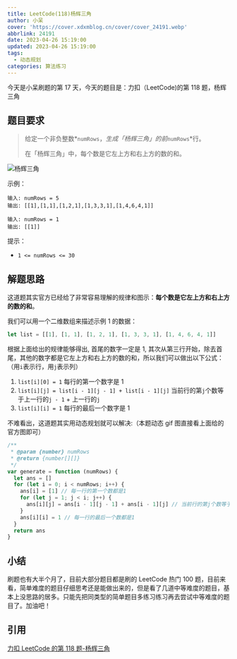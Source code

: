 ```yaml
---
title: LeetCode(118)杨辉三角
author: 小呆
cover: 'https://cover.xdxmblog.cn/cover/cover_24191.webp'
abbrlink: 24191
date: 2023-04-26 15:19:00
updated: 2023-04-26 15:19:00
tags:
  - 动态规划
categories: 算法练习
---
```


今天是小呆刷题的第 17 天，今天的题目是：力扣（LeetCode)的第 118 题，杨辉三角

## 题目要求

> 给定一个非负整数*`numRows`，*生成「杨辉三角」的前*`numRows`*行。
>
> 在「杨辉三角」中，每个数是它左上方和右上方的数的和。

<!--more-->

![杨辉三角](https://img.xdxmblog.cn/images/article_24191_01.gif)

示例：

```
输入: numRows = 5
输出: [[1],[1,1],[1,2,1],[1,3,3,1],[1,4,6,4,1]]

输入: numRows = 1
输出: [[1]]
```

提示：

- `1 <= numRows <= 30`

## 解题思路

这道题其实官方已经给了非常容易理解的规律和图示：**每个数是它左上方和右上方的数的和**。

我们可以用一个二维数组来描述示例 1 的数据：

```javascript
let list = [[1], [1, 1], [1, 2, 1], [1, 3, 3, 1], [1, 4, 6, 4, 1]]
```

根据上面给出的规律能够得出, 首尾的数字一定是 1, 其次从第三行开始，除去首尾，其他的数字都是它左上方和右上方的数的和，所以我们可以做出以下公式：（用`i`表示行，用`j`表示列）

1. `list[i][0] = 1` 每行的第一个数字是 1
2. `list[i][j] = list[i - 1][j - 1] + list[i - 1][j]` 当前行的第`j`个数等于上一行的`j - 1` + 上一行的`j`
3. `list[i][i] = 1` 每行的最后一个数字是 1

不难看出，这道题其实用动态规划就可以解决:（本题动态 gif 图直接看上面给的官方图即可）

```javascript
/**
 * @param {number} numRows
 * @return {number[][]}
 */
var generate = function (numRows) {
  let ans = []
  for (let i = 0; i < numRows; i++) {
    ans[i] = [1] // 每一行的第一个数都是1
    for (let j = 1; j < i; j++) {
      ans[i][j] = ans[i - 1][j - 1] + ans[i - 1][j] // 当前行的第j个数等于上一行的j - 1 + 上一行的j
    }
    ans[i][i] = 1 // 每一行的最后一个数都是1
  }
  return ans
}
```

## 小结

刷题也有大半个月了，目前大部分题目都是刷的 LeetCode 热门 100 题，目前来看，简单难度的题目仔细思考还是能做出来的，但是看了几道中等难度的题目，基本上没思路的居多。只能先把同类型的简单题目多练习练习再去尝试中等难度的题目了。加油吧！

## 引用

[力扣 LeetCode 的第 118 题-杨辉三角](https://leetcode.cn/problems/pascals-triangle/)
